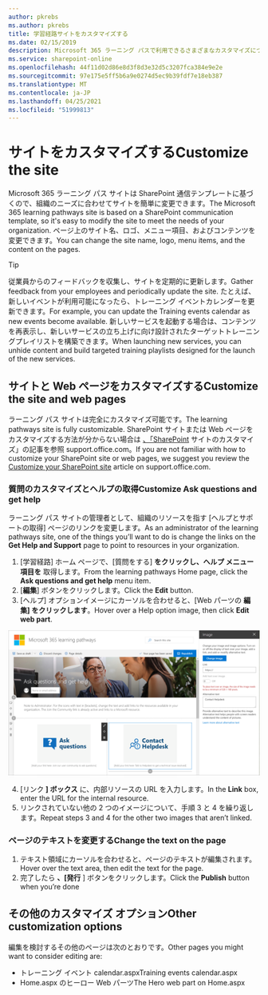 ```yaml
---
author: pkrebs
ms.author: pkrebs
title: 学習経路サイトをカスタマイズする
ms.date: 02/15/2019
description: Microsoft 365 ラーニング パスで利用できるさまざまなカスタマイズについて説明します。
ms.service: sharepoint-online
ms.openlocfilehash: 44f11d02d86e8d3f8d3e32d5c3207fca384e9e2e
ms.sourcegitcommit: 97e175e5ff5b6a9e0274d5ec9b39fdf7e18eb387
ms.translationtype: MT
ms.contentlocale: ja-JP
ms.lasthandoff: 04/25/2021
ms.locfileid: "51999813"
---
```

# <a name="customize-the-site"></a><span data-ttu-id="0d0da-103">サイトをカスタマイズする</span><span class="sxs-lookup"><span data-stu-id="0d0da-103">Customize the site</span></span>

<span data-ttu-id="0d0da-104">Microsoft 365 ラーニング パス サイトは SharePoint 通信テンプレートに基づくので、組織のニーズに合わせてサイトを簡単に変更できます。</span><span class="sxs-lookup"><span data-stu-id="0d0da-104">The Microsoft 365 learning pathways site is based on a SharePoint communication template, so it's easy to modify the site to meet the needs of your organization.</span></span> <span data-ttu-id="0d0da-105">ページ上のサイト名、ロゴ、メニュー項目、およびコンテンツを変更できます。</span><span class="sxs-lookup"><span data-stu-id="0d0da-105">You can change the site name, logo, menu items, and the content on the pages.</span></span> 

> [!TIP]
> <span data-ttu-id="0d0da-106">従業員からのフィードバックを収集し、サイトを定期的に更新します。</span><span class="sxs-lookup"><span data-stu-id="0d0da-106">Gather feedback from your employees and periodically update the site.</span></span> <span data-ttu-id="0d0da-107">たとえば、新しいイベントが利用可能になったら、トレーニング イベントカレンダーを更新できます。</span><span class="sxs-lookup"><span data-stu-id="0d0da-107">For example, you can update the Training events calendar as new events become available.</span></span> <span data-ttu-id="0d0da-108">新しいサービスを起動する場合は、コンテンツを再表示し、新しいサービスの立ち上げに向け設計されたターゲットトレーニングプレイリストを構築できます。</span><span class="sxs-lookup"><span data-stu-id="0d0da-108">When launching new services, you can unhide content and build targeted training playlists designed for the launch of the new services.</span></span> 

## <a name="customize-the-site-and-web-pages"></a><span data-ttu-id="0d0da-109">サイトと Web ページをカスタマイズする</span><span class="sxs-lookup"><span data-stu-id="0d0da-109">Customize the site and web pages</span></span>

<span data-ttu-id="0d0da-110">ラーニング パス サイトは完全にカスタマイズ可能です。</span><span class="sxs-lookup"><span data-stu-id="0d0da-110">The learning pathways site is fully customizable.</span></span> <span data-ttu-id="0d0da-111">SharePoint サイトまたは Web ページをカスタマイズする方法が分からない場合は [、「SharePoint](https://support.office.com/article/customize-your-sharepoint-site-320b43e5-b047-4fda-8381-f61e8ac7f59b) サイトのカスタマイズ」の記事を参照 support.office.com。</span><span class="sxs-lookup"><span data-stu-id="0d0da-111">If you are not familiar with how to customize your SharePoint site or web pages, we suggest you review the [Customize your SharePoint site](https://support.office.com/article/customize-your-sharepoint-site-320b43e5-b047-4fda-8381-f61e8ac7f59b) article on support.office.com.</span></span> 

### <a name="customize-ask-questions-and-get-help"></a><span data-ttu-id="0d0da-112">質問のカスタマイズとヘルプの取得</span><span class="sxs-lookup"><span data-stu-id="0d0da-112">Customize Ask questions and get help</span></span>

<span data-ttu-id="0d0da-113">ラーニング パス サイトの管理者として、組織のリソースを指す [ヘルプとサポートの取得] ページのリンクを変更します。</span><span class="sxs-lookup"><span data-stu-id="0d0da-113">As an administrator of the learning pathways site, one of the things you’ll want to do is change the links on the **Get Help and Support** page to point to resources in your organization.</span></span> 

1.  <span data-ttu-id="0d0da-114">[学習経路] ホーム ページで、[質問をする] **をクリックし、ヘルプ メニュー項目を** 取得します。</span><span class="sxs-lookup"><span data-stu-id="0d0da-114">From the learning pathways Home page, click the **Ask questions and get help** menu item.</span></span>
2.  <span data-ttu-id="0d0da-115">[**編集**] ボタンをクリックします。</span><span class="sxs-lookup"><span data-stu-id="0d0da-115">Click the **Edit** button.</span></span>
3.  <span data-ttu-id="0d0da-116">[ヘルプ] オプションイメージにカーソルを合わせると、[Web パーツの **編集] をクリックします**。</span><span class="sxs-lookup"><span data-stu-id="0d0da-116">Hover over a Help option image, then click **Edit web part**.</span></span>

![cg-edithelp.png](media/cg-edithelp.png)

4.  <span data-ttu-id="0d0da-118">[リンク **] ボックス** に、内部リソースの URL を入力します。</span><span class="sxs-lookup"><span data-stu-id="0d0da-118">In the **Link** box, enter the URL for the internal resource.</span></span> 
5.  <span data-ttu-id="0d0da-119">リンクされていない他の 2 つのイメージについて、手順 3 と 4 を繰り返します。</span><span class="sxs-lookup"><span data-stu-id="0d0da-119">Repeat steps 3 and 4 for the other two images that aren’t linked.</span></span>

### <a name="change-the-text-on-the-page"></a><span data-ttu-id="0d0da-120">ページのテキストを変更する</span><span class="sxs-lookup"><span data-stu-id="0d0da-120">Change the text on the page</span></span>

1. <span data-ttu-id="0d0da-121">テキスト領域にカーソルを合わせると、ページのテキストが編集されます。</span><span class="sxs-lookup"><span data-stu-id="0d0da-121">Hover over the text area, then edit the text for the page.</span></span> 
2. <span data-ttu-id="0d0da-122">完了したら **、[発行** ] ボタンをクリックします。</span><span class="sxs-lookup"><span data-stu-id="0d0da-122">Click the **Publish** button when you’re done</span></span>

## <a name="other-customization-options"></a><span data-ttu-id="0d0da-123">その他のカスタマイズ オプション</span><span class="sxs-lookup"><span data-stu-id="0d0da-123">Other customization options</span></span>
<span data-ttu-id="0d0da-124">編集を検討するその他のページは次のとおりです。</span><span class="sxs-lookup"><span data-stu-id="0d0da-124">Other pages you might want to consider editing are:</span></span>

- <span data-ttu-id="0d0da-125">トレーニング イベント calendar.aspx</span><span class="sxs-lookup"><span data-stu-id="0d0da-125">Training events calendar.aspx</span></span>
- <span data-ttu-id="0d0da-126">Home.aspx のヒーロー Web パーツ</span><span class="sxs-lookup"><span data-stu-id="0d0da-126">The Hero web part on Home.aspx</span></span>

